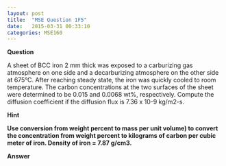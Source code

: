 ```yaml
---
layout: post
title:  "MSE Question 1F5"
date:   2015-03-31 00:33:10
categories: MSE160
---
```


<b>Question</b>

A sheet of BCC iron 2 mm thick was exposed to a carburizing gas atmosphere on
one side and a decarburizing atmosphere on the other side at 675°C. After
reaching steady state, the iron was quickly cooled to room temperature. The
carbon concentrations at the two surfaces of the sheet were determined to be
0.015 and 0.0068 wt%, respectively. Compute the diffusion coefficient if the
diffusion flux is 7.36 x 10-9 kg/m2-s. 

<b>Hint<b> 

Use conversion from weight percent to mass per unit volume) to convert the
concentration from weight percent to kilograms of carbon per cubic meter of iron. Density of iron = 7.87 g/cm3.

<b>Answer</b>
